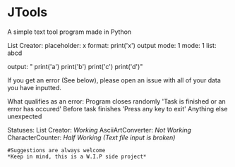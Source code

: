 # JTools
A simple text tool program made in Python

List Creator:
  placeholder: x
  format: print('x')
  output mode: 1
  mode: 1
  list: abcd
  
  output: "
  print('a')
  print('b')
  print('c')
  print('d')"
  
  
  If you get an error (See below), please open an issue with all of your data you have inputted.
  
  What qualifies as an error:
    Program closes randomly
    'Task is finished or an error has occured' Before task finishes
    'Press any key to exit'
    Anything else unexpected
    
    
Statuses:
  List Creator: *Working*
  AsciiArtConverter: *Not Working*
  CharacterCounter: *Half Working (Text file input is broken)*
    
    
    
    #Suggestions are always welcome
    *Keep in mind, this is a W.I.P side project*

